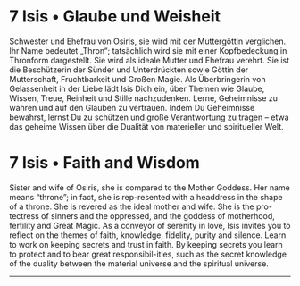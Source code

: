 # 7 Isis • Glaube und Weisheit

Schwester und Ehefrau von Osiris, sie wird mit der Muttergöttin verglichen. Ihr Name bedeutet „Thron“; tatsächlich wird sie mit einer Kopfbedeckung in Thronform dargestellt. Sie wird als ideale Mutter und Ehefrau verehrt. Sie ist die Beschützerin der Sünder und Unterdrückten sowie Göttin der Mutterschaft, Fruchtbarkeit und Großen Magie. Als Überbringerin von Gelassenheit in der Liebe lädt Isis Dich ein, über Themen wie Glaube, Wissen, Treue, Reinheit und Stille nachzudenken. Lerne, Geheimnisse zu wahren und auf den Glauben zu vertrauen. Indem Du Geheimnisse bewahrst, lernst Du zu schützen und große Verantwortung zu tragen – etwa das geheime Wissen über die Dualität von materieller und spiritueller Welt.

# 7 Isis • Faith and Wisdom

Sister and wife of  Osiris, she is compared to the Mother Goddess. Her  name  means “throne”; in fact, she  is  rep-resented with a  headdress in  the shape of  a throne. She is  revered as the  ideal  mother and  wife. She  is the  pro-tectress of  sinners and the oppressed, and the goddess of motherhood, fertility and  Great Magic. As a conveyor of serenity in  love, Isis invites you to reflect on  the  themes of  faith, knowledge, fidelity, purity and silence. Learn to work  on  keeping secrets  and  trust  in  faith.  By  keeping secrets you learn to protect and to bear great responsibil-ities, such as the secret knowledge of  the duality between the  material  universe and  the spiritual universe.

------

